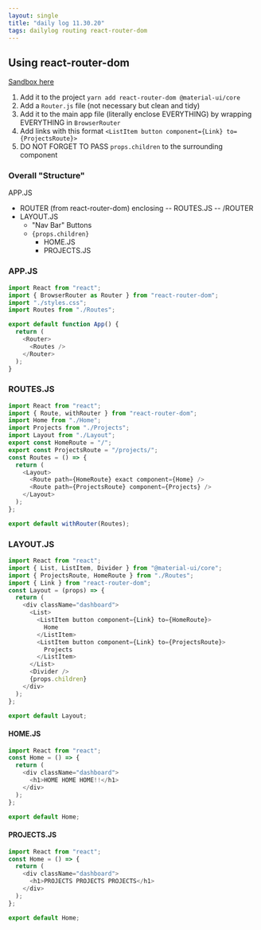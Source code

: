 ```yaml
---
layout: single
title: "daily log 11.30.20"
tags: dailylog routing react-router-dom 
--- 
```


## Using react-router-dom

[Sandbox here](https://codesandbox.io/s/react-router-dom-practice-gsyzx)

1. Add it to the project `yarn add react-router-dom @material-ui/core`
2. Add a `Router.js` file (not necessary but clean and tidy)
3. Add it to the main app file (literally enclose EVERYTHING) by wrapping EVERYTHING in `BrowserRouter`
4. Add links with this format `<ListItem button component={Link} to={ProjectsRoute}>`
5. DO NOT FORGET TO PASS `props.children` to the surrounding component


### Overall "Structure"

APP.JS
- ROUTER (from react-router-dom) enclosing -- ROUTES.JS -- /ROUTER
 - LAYOUT.JS
   - "Nav Bar" Buttons
   - `{props.children}`
     - HOME.JS
     - PROJECTS.JS

### APP.JS

```javascript
import React from "react";
import { BrowserRouter as Router } from "react-router-dom";
import "./styles.css";
import Routes from "./Routes";

export default function App() {
  return (
    <Router>
      <Routes />
    </Router>
  );
}

```

### ROUTES.JS

```javascript
import React from "react";
import { Route, withRouter } from "react-router-dom";
import Home from "./Home";
import Projects from "./Projects";
import Layout from "./Layout";
export const HomeRoute = "/";
export const ProjectsRoute = "/projects/";
const Routes = () => {
  return (
    <Layout>
      <Route path={HomeRoute} exact component={Home} />
      <Route path={ProjectsRoute} component={Projects} />
    </Layout>
  );
};

export default withRouter(Routes);


```


### LAYOUT.JS

```javascript
import React from "react";
import { List, ListItem, Divider } from "@material-ui/core";
import { ProjectsRoute, HomeRoute } from "./Routes";
import { Link } from "react-router-dom";
const Layout = (props) => {
  return (
    <div className="dashboard">
      <List>
        <ListItem button component={Link} to={HomeRoute}>
          Home
        </ListItem>
        <ListItem button component={Link} to={ProjectsRoute}>
          Projects
        </ListItem>
      </List>
      <Divider />
      {props.children}
    </div>
  );
};

export default Layout;


```

#### HOME.JS

```javascript
import React from "react";
const Home = () => {
  return (
    <div className="dashboard">
      <h1>HOME HOME HOME!!</h1>
    </div>
  );
};

export default Home;

```

#### PROJECTS.JS

```javascript
import React from "react";
const Home = () => {
  return (
    <div className="dashboard">
      <h1>PROJECTS PROJECTS PROJECTS</h1>
    </div>
  );
};

export default Home;

```
